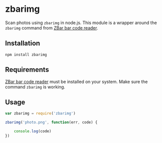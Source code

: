 # zbarimg

Scan photos using `zbarimg` in node.js. This module is a wrapper around the `zbarimg` command from [ZBar bar code reader](http://zbar.sourceforge.net).

## Installation

	npm install zbarimg
	
## Requirements

[ZBar bar code reader](http://zbar.sourceforge.net) must be installed on your system. Make sure the command `zbarimg` is working.
	
## Usage

```js
var zbarimg = require('zbarimg')

zbarimg('photo.png', function(err, code) {

	console.log(code)
})
```

